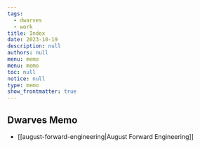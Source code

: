 ```yaml
---
tags: 
  - dwarves
  - work
title: Index
date: 2023-10-19
description: null
authors: null
menu: memo
menu: memo
toc: null
notice: null
type: memo
show_frontmatter: true
---
```

## Dwarves Memo 

- [[august-forward-engineering|August Forward Engineering]]
